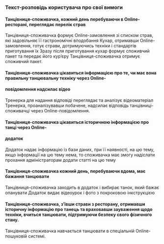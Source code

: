 ### Текст-розповідь користувача про свої вимоги

#### Танцівниця-споживачка, кожний день перебуваючи в Online-ресторані, переглядає перелік страв
 Танцівниця-споживачка формує Online-замовлення зі списком страв, які задовільняє її гастрономічні вподобання
 Кухар, отримавши Online-замовлення, готує страви, дотримуючись техніки і стандартів приготування їх
 Зразу  після приготування кухар формує  споживчий пакет та передає
 його кур’єру
 Танцівниця-споживачка отримує споживчий пакет.
####
#### Танцівниця-споживачка цікавиться  інформацією про те, чи має вона правильну танцювальну техніку  через  Online-
#### повідомлення надсилає відео 
 Тренерка для надання відповіді переглядає та аналізує відеоматеріал
 Тренерка, проаналізувавши побачене, надсилає відповідь танцівниці-споживачці через Online-повідомлення.
####
#### Танцівниця-споживачка цікавиться історичною інформацією про танці  через  Online-
#### додаток 
 Додаток надає інформацію із бази даних, при її наявності, на цю тему, якщо інформації на цю тему нема, то споживачка має змогу надіслати прохання адміністраторам додати статті на цю тему
####
#### Танцівниця-споживачка кожний день, перебуваючи вдома, має бажання танцювати
 Танцівниця-споживачка заходить в додаток і вибирає танок, який бажає опанувати
 Додаток видає відеоурок і фото з покроковою інкструкцією 
####
#### Танцівниця-споживачка, з’ївши страви з ресторану, отримавши історичну інформацію про танець  та враховавши зауваження щодо техніки, вчиться танцювати, підтримуючи безпеку свого фізичного стану.
####
 Танцівниця-споживачка навчається танцювати в спеціальній Online-пошуковій системі.
